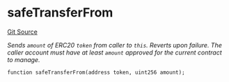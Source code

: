 # safeTransferFrom
[Git Source](https://github.com/z0r0z/ZAMM/blob/bdf5b34ab60ecc6ca2f3ed346976aedaef3e6d12/src/utils/TransferHelper.sol)

*Sends `amount` of ERC20 `token` from caller to `this`.
Reverts upon failure.
The caller account must have at least `amount` approved for
the current contract to manage.*


```solidity
function safeTransferFrom(address token, uint256 amount);
```

